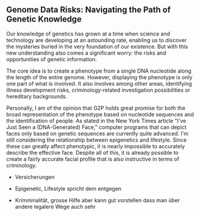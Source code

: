 ## Genome Data Risks: Navigating the Path of Genetic Knowledge

Our knowledge of genetics has grown at a time when science and technology are developing at an astounding rate, 
enabling us to discover the mysteries buried in the very foundation of our existence. But with this new understanding 
also comes a significant worry: the risks and opportunities of genetic information.

The core idea is to create a phenotype from a single DNA nucleotide along the length of the entire genome. 
However, displaying the phenotype is only one part of what is involved. It also involves among other areas,
identifying illness development risks, criminology-related investigation possibilities or hereditary backgrounds. 

Personally, I am of the opinion that G2P holds great promise for both the broad representation of the phenotype
based on nucleotide sequences and the identification of people. 
As stated in the New York Times article "I've Just Seen a (DNA-Generated) Face," computer programs that can depict faces
only based on genetic sequences are currently quite advanced. I'm still considering the relationship between epigenetics
and lifestyle. Since these can greatly affect phenotypic, it is nearly impossible to accurately describe the effective face.
Despite all of this, it is already possible to create a fairly accurate facial profile that is also instructive in terms of criminology. 



- Versicherungen 

- Epigenetic, Lifestyle spricht dem entgegen 
- Krimminalität, grosse Hilfe aber kann gut vorstellen dass man über andere legalere Wege auch sehr 
